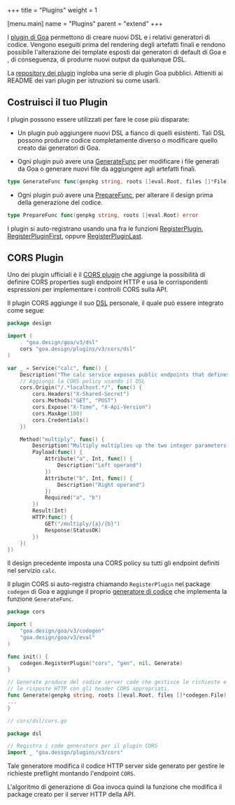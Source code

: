 +++
title = "Plugins"
weight = 1

[menu.main]
name = "Plugins"
parent = "extend"
+++

I [plugin di Goa](https://godoc.org/github.com/goadesign/plugins) permettono di
creare nuovi DSL e i relativi generatori di codice. Vengono eseguiti prima del
rendering degli artefatti finali e rendono possibile l'alterazione dei template
esposti dai generatori di default di Goa e , di conseguenza, di produrre nuovi
output da qualunque DSL.

La [repository dei plugin](https://github.com/goadesign/plugins) ingloba una serie
di plugin Goa pubblici. Attieniti ai README dei vari plugin per istruzioni su come
usarli.

## Costruisci il tuo Plugin

I plugin possono essere utilizzati per fare le cose più disparate:

* Un plugin può aggiungere nuovi DSL a fianco di quelli esistenti. Tali DSL
  possono produrre codice completamente diverso o modificare quello creato 
  dai generatori di Goa.

* Ogni plugin può avere una
  [GenerateFunc](https://godoc.org/goa.design/goa/v3/codegen#GenerateFunc) per modificare
  i file generati da Goa o generare nuovi file da aggiungere agli artefatti finali.

```go
type GenerateFunc func(genpkg string, roots []eval.Root, files []*File) ([]*File, error)
```

* Ogni plugin può avere una
  [PrepareFunc](https://godoc.org/goa.design/goa/v3/codegen#PrepareFunc), per alterare
  il design prima della generazione del codice.

```go
type PrepareFunc func(genpkg string, roots []eval.Root) error
```

I plugin si auto-registrano usando una fra le funzioni
[RegisterPlugin](https://godoc.org/goa.design/goa/v3/codegen#RegisterPlugin),
[RegisterPluginFirst](https://godoc.org/goa.design/goa/v3/codegen#RegisterPluginFirst),
oppure
[RegisterPluginLast](https://godoc.org/goa.design/goa/v3/codegen#RegisterPlugin).

## CORS Plugin

Uno dei plugin ufficiali è il [CORS plugin](https://github.com/goadesign/plugins/tree/v3/cors) 
che aggiunge la possibilità di definire CORS properties sugli endpoint HTTP e usa
le corrispondenti espressioni per implementare i controlli CORS sulla API.

Il plugin CORS aggiunge il suo 
[DSL](https://godoc.org/github.com/goadesign/plugins/cors/dsl)
personale, il quale può essere integrato come segue:

```go
package design

import (
	. "goa.design/goa/v3/dsl"
	cors "goa.design/plugins/v3/cors/dsl"
)

var _ = Service("calc", func() {
	Description("The calc service exposes public endpoints that defines CORS policy.")
	// Aggiungi la CORS policy usando il DSL
	cors.Origin("/.*localhost.*/", func() {
		cors.Headers("X-Shared-Secret")
		cors.Methods("GET", "POST")
		cors.Expose("X-Time", "X-Api-Version")
		cors.MaxAge(100)
		cors.Credentials()
	})

	Method("multiply", func() {
		Description("Multiply multiplies up the two integer parameters and returns the results.")
		Payload(func() {
			Attribute("a", Int, func() {
				Description("Left operand")
			})
			Attribute("b", Int, func() {
				Description("Right operand")
			})
			Required("a", "b")
		})
		Result(Int)
		HTTP(func() {
			GET("/multiply/{a}/{b}")
			Response(StatusOK)
		})
	})
})
```

Il design precedente imposta una CORS policy su tutti gli endpoint definiti nel
servizio `calc`.

Il plugin CORS si auto-registra chiamando `RegisterPlugin` nel package `codegen` di Goa
e aggiunge il proprio
[generatore di codice](https://godoc.org/github.com/goadesign/plugins/cors#Generate) che
implementa la funzione `GenerateFunc`.

```go
package cors

import (
	"goa.design/goa/v3/codegen"
	"goa.design/goa/v3/eval"
)

func init() {
	codegen.RegisterPlugin("cors", "gen", nil, Generate)
}

// Generate produce del codice server code che gestisce le richieste e le risposte preflight e aggiorna
// le risposte HTTP con gli header CORS appropriati.
func Generate(genpkg string, roots []eval.Root, files []*codegen.File) ([]*codegen.File, error) {
...
}
```
```go
// cors/dsl/cors.go

package dsl

// Registra i code generators per il plugin CORS
import _ "goa.design/plugins/v3/cors"
```

Tale generatore modifica il codice HTTP server side generato per gestire le richieste
preflight montando l'endpoint `CORS`.

L'algoritmo di generazione di Goa invoca quindi la funzione che modifica il package
creato per il server HTTP della API.
